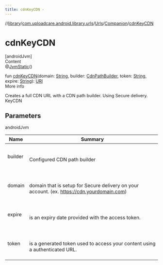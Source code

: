```yaml
---
title: cdnKeyCDN -
---
```

//[library](../../../index.md)/[com.uploadcare.android.library.urls](../../index.md)/[Urls](../index.md)/[Companion](index.md)/[cdnKeyCDN](cdn-key-c-d-n.md)



# cdnKeyCDN  
[androidJvm]  
Content  
@[JvmStatic](https://kotlinlang.org/api/latest/jvm/stdlib/kotlin.jvm/-jvm-static/index.html)()  
  
fun [cdnKeyCDN](cdn-key-c-d-n.md)(domain: [String](https://kotlinlang.org/api/latest/jvm/stdlib/kotlin/-string/index.html), builder: [CdnPathBuilder](../../-cdn-path-builder/index.md), token: [String](https://kotlinlang.org/api/latest/jvm/stdlib/kotlin/-string/index.html), expire: [String](https://kotlinlang.org/api/latest/jvm/stdlib/kotlin/-string/index.html)): [URI](https://developer.android.com/reference/kotlin/java/net/URI.html)  
More info  


Creates a full CDN URL with a CDN path builder. Using Secure delivery. KeyCDN



## Parameters  
  
androidJvm  
  
|  Name|  Summary| 
|---|---|
| <a name="com.uploadcare.android.library.urls/Urls.Companion/cdnKeyCDN/#kotlin.String#com.uploadcare.android.library.urls.CdnPathBuilder#kotlin.String#kotlin.String/PointingToDeclaration/"></a>builder| <a name="com.uploadcare.android.library.urls/Urls.Companion/cdnKeyCDN/#kotlin.String#com.uploadcare.android.library.urls.CdnPathBuilder#kotlin.String#kotlin.String/PointingToDeclaration/"></a><br><br>Configured CDN path builder<br><br>
| <a name="com.uploadcare.android.library.urls/Urls.Companion/cdnKeyCDN/#kotlin.String#com.uploadcare.android.library.urls.CdnPathBuilder#kotlin.String#kotlin.String/PointingToDeclaration/"></a>domain| <a name="com.uploadcare.android.library.urls/Urls.Companion/cdnKeyCDN/#kotlin.String#com.uploadcare.android.library.urls.CdnPathBuilder#kotlin.String#kotlin.String/PointingToDeclaration/"></a><br><br>domain that is setup for Secure delivery on your account. (ex. https://cdn.yourdomain.com)<br><br>
| <a name="com.uploadcare.android.library.urls/Urls.Companion/cdnKeyCDN/#kotlin.String#com.uploadcare.android.library.urls.CdnPathBuilder#kotlin.String#kotlin.String/PointingToDeclaration/"></a>expire| <a name="com.uploadcare.android.library.urls/Urls.Companion/cdnKeyCDN/#kotlin.String#com.uploadcare.android.library.urls.CdnPathBuilder#kotlin.String#kotlin.String/PointingToDeclaration/"></a><br><br>is an expiry date provided with the access token.<br><br>
| <a name="com.uploadcare.android.library.urls/Urls.Companion/cdnKeyCDN/#kotlin.String#com.uploadcare.android.library.urls.CdnPathBuilder#kotlin.String#kotlin.String/PointingToDeclaration/"></a>token| <a name="com.uploadcare.android.library.urls/Urls.Companion/cdnKeyCDN/#kotlin.String#com.uploadcare.android.library.urls.CdnPathBuilder#kotlin.String#kotlin.String/PointingToDeclaration/"></a><br><br>is a generated token used to access your content using a authenticated URL.<br><br>
  
  



